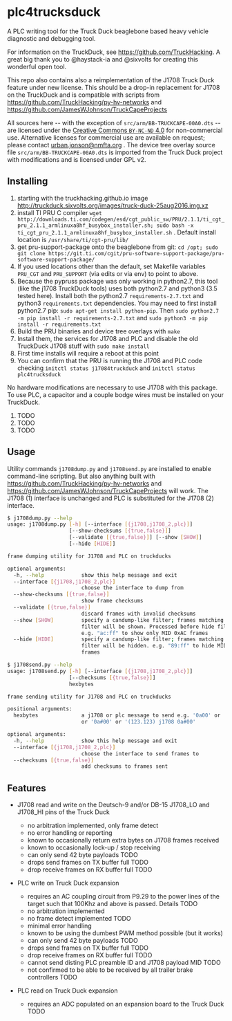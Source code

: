 # plc4trucksduck

A PLC writing tool for the Truck Duck beaglebone based heavy vehicle diagnostic and debugging tool.

For information on the TruckDuck, see https://github.com/TruckHacking. A great big thank you to @haystack-ia and @sixvolts for creating this wonderful open tool.

This repo also contains also a reimplementation of the J1708 Truck Duck feature under new license. This should be a drop-in replacement for J1708 on the TruckDuck and is compatible with scripts from https://github.com/TruckHacking/py-hv-networks and https://github.com/JamesWJohnson/TruckCapeProjects

All sources here -- with the exception of `src/arm/BB-TRUCKCAPE-00A0.dts` -- are licensed under the [Creative Commons `BY-NC-ND` 4.0](https://creativecommons.org/licenses/by-nc-nd/4.0/) for non-commercial use. Alternative licenses for commercial use are available on request; please contact urban.jonson@nmfta.org . The device tree overlay source file `src/arm/BB-TRUCKCAPE-00A0.dts` is imported from the Truck Duck project with modifications and is licensed under GPL v2.

## Installing

1. starting with the truckhacking.github.io image http://truckduck.sixvolts.org/images/truck-duck-25aug2016.img.xz
2. install TI PRU C compiler `wget http://downloads.ti.com/codegen/esd/cgt_public_sw/PRU/2.1.1/ti_cgt_pru_2.1.1_armlinuxa8hf_busybox_installer.sh; sudo bash -x ti_cgt_pru_2.1.1_armlinuxa8hf_busybox_installer.sh` . Default install location is `/usr/share/ti/cgt-pru/lib/`
3. get pru-support-package onto the beaglebone from git: `cd /opt; sudo git clone https://git.ti.com/cgit/pru-software-support-package/pru-software-support-package/`
4. If you used locations other than the default, set Makefile variables `PRU_CGT` and `PRU_SUPPORT` (via edits or via env) to point to above.
4. Because the pypruss package was only working in python2.7, this tool (like the j1708 TruckDuck tools) uses both python2.7 and python3 (3.5 tested here). Install both the python2.7 `requirements-2.7.txt` and python3 `requirements.txt` dependencies. You may need to first install python2.7 pip: `sudo apt-get install python-pip`. Then `sudo python2.7 -m pip install -r requirements-2.7.txt` and `sudo python3 -m pip install -r requirements.txt`
5. Build the PRU binaries and device tree overlays with `make`
6. Install them, the services for J1708 and PLC and disable the old TruckDuck J1708 stuff with `sudo make install`
7. First time installs will require a reboot at this point
8. You can confirm that the PRU is running the J1708 and PLC code checking `initctl status j17084truckduck` and `initctl status plc4trucksduck`

No hardware modifications are necessary to use J1708 with this package. To use PLC, a capacitor and a couple bodge wires must be installed on your TruckDuck.

1. TODO
2. TODO
3. TODO

## Usage

Utility commands `j1708dump.py` and `j1708send.py` are installed to enable command-line scripting. But also anything built with https://github.com/TruckHacking/py-hv-networks and https://github.com/JamesWJohnson/TruckCapeProjects will work. The J1708 (1) interface is unchanged and PLC is substituted for the J1708 (2) interface.

```sh
$ j1708dump.py --help
usage: j1708dump.py [-h] [--interface [{j1708,j1708_2,plc}]]
                    [--show-checksums [{true,false}]]
                    [--validate [{true,false}]] [--show [SHOW]]
                    [--hide [HIDE]]

frame dumping utility for J1708 and PLC on truckducks

optional arguments:
  -h, --help            show this help message and exit
  --interface [{j1708,j1708_2,plc}]
                        choose the interface to dump from
  --show-checksums [{true,false}]
                        show frame checksums
  --validate [{true,false}]
                        discard frames with invalid checksums
  --show [SHOW]         specify a candump-like filter; frames matching this
                        filter will be shown. Processed before hide filters.
                        e.g. "ac:ff" to show only MID 0xAC frames
  --hide [HIDE]         specify a candump-like filter; frames matching this
                        filter will be hidden. e.g. "89:ff" to hide MID 0x89
                        frames
```

```sh
$ j1708send.py --help
usage: j1708send.py [-h] [--interface [{j1708,j1708_2,plc}]]
                    [--checksums [{true,false}]]
                    hexbytes

frame sending utility for J1708 and PLC on truckducks

positional arguments:
  hexbytes              a j1708 or plc message to send e.g. '0a00' or '0a,00'
                        or '0a#00' or '(123.123) j1708 0a#00'

optional arguments:
  -h, --help            show this help message and exit
  --interface [{j1708,j1708_2,plc}]
                        choose the interface to send frames to
  --checksums [{true,false}]
                        add checksums to frames sent
```


## Features

* J1708 read and write on the Deutsch-9 and/or DB-15 J1708_LO and J1708_HI pins of the Truck Duck
  * no arbitration implemented, only frame detect
  * no error handling or reporting
  * known to occasionally return extra bytes on J1708 frames received
  * known to occasionally lock-up / stop receiving
  * can only send 42 byte payloads TODO
  * drops send frames on TX buffer full TODO
  * drop receive frames on RX buffer full TODO

* PLC write on Truck Duck expansion
  * requires an AC coupling circuit from P9.29 to the power lines of the target such that 100Khz and above is passed. Details TODO
  * no arbitration implemented
  * no frame detect implemented TODO
  * minimal error handling
  * known to be using the dumbest PWM method possible (but it works)
  * can only send 42 byte payloads TODO
  * drops send frames on TX buffer full TODO
  * drop receive frames on RX buffer full TODO
  * cannot send disting PLC preamble ID and J1708 payload MID TODO
  * not confirmed to be able to be received by all trailer brake controllers TODO

* PLC read on Truck Duck expansion
  * requires an ADC populated on an expansion board to the Truck Duck TODO

